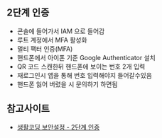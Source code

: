 ## 2단계 인증
- 콘솔에 들어가서 IAM 으로 들어감
- 루트 계정에서 MFA 활성화
- 멀티 팩터 인증(MFA)
- 핸드폰에서 아이폰 기준 Google Authenticator 설치
- QR 코드 스캔한뒤 핸드폰에 보이는 번호 2개 입력
- 재로그인시 앱을 통해 번호 입력해야지 들어갈수있음
- 핸드폰 잃어 버렸을 시 문의하기 하면됨


## 참고사이트
  - [생활코딩 보안설정 - 2단계 인증](https://opentutorials.org/module/1946/11269)

